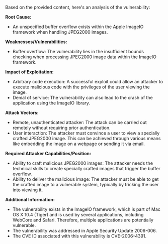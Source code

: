 Based on the provided content, here's an analysis of the vulnerability:

**Root Cause:**
- An unspecified buffer overflow exists within the Apple ImageIO framework when handling JPEG2000 images.

**Weaknesses/Vulnerabilities:**
- Buffer overflow: The vulnerability lies in the insufficient bounds checking when processing JPEG2000 image data within the ImageIO framework.

**Impact of Exploitation:**
- Arbitrary code execution: A successful exploit could allow an attacker to execute malicious code with the privileges of the user viewing the image.
- Denial of service: The vulnerability can also lead to the crash of the application using the ImageIO library.

**Attack Vectors:**
- Remote, unauthenticated attacker: The attack can be carried out remotely without requiring prior authentication.
- User interaction: The attacker must convince a user to view a specially crafted JPEG2000 image. This can be achieved through various means like embedding the image on a webpage or sending it via email.

**Required Attacker Capabilities/Position:**
- Ability to craft malicious JPEG2000 images: The attacker needs the technical skills to create specially crafted images that trigger the buffer overflow.
- Ability to deliver the malicious image: The attacker must be able to get the crafted image to a vulnerable system, typically by tricking the user into viewing it.

**Additional Information:**
- The vulnerability exists in the ImageIO framework, which is part of Mac OS X 10.4 (Tiger) and is used by several applications, including WebCore and Safari. Therefore, multiple applications are potentially vulnerable.
- The vulnerability was addressed in Apple Security Update 2006-006.
- The CVE ID associated with this vulnerability is CVE-2006-4391.